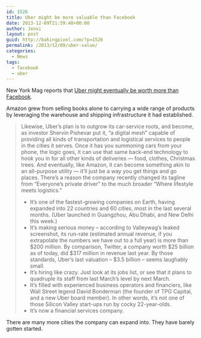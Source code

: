 ```yaml
---
id: 1526
title: Uber might be more valuable than Facebook
date: 2013-12-09T21:59:48+00:00
author: Jenxi
layout: post
guid: http://bakingpixel.com/?p=1526
permalink: /2013/12/09/uber-value/
categories:
  - News
tags:
  - facebook
  - uber
---
```

New York Mag reports that [Uber might eventually be worth more than Facebook](http://nymag.com/daily/intelligencer/2013/12/uber-might-be-more-valuable-than-facebook.html).

Amazon grew from selling books alone to carrying a wide range of products by leveraging the warehouse and shipping infrastructure it had established.

> Likewise, Uber’s plan is to outgrow its car-service roots, and become, as investor Shervin Pishevar put it, “a digital mesh” capable of providing all kinds of transportation and logistical services to people in the cities it serves. Once it has you summoning cars from your phone, the logic goes, it can use that same back-end technology to hook you in for all other kinds of deliveries — food, clothes, Christmas trees. And eventually, like Amazon, it can become something akin to an all-purpose utility — it&#8217;ll just be a way you get things and go places. There&#8217;s a reason the company recently changed its tagline from “Everyone’s private driver” to the much broader “Where lifestyle meets logistics.”
> 
>   * It’s one of the fastest-growing companies on Earth, having expanded into 22 countries and 60 cities, most in the last several months. (Uber launched in Guangzhou, Abu Dhabi, and New Delhi this week.)
>   * It’s making serious money – according to Valleywag’s leaked screenshot, its run-rate (estimated annual revenue, if you extrapolate the numbers we have out to a full year) is more than $200 million. By comparison, Twitter, a company worth $25 billion as of today, did $317 million in revenue last year. By those standards, Uber’s last valuation – $3.5 billion – seems laughably small.
>   * It’s hiring like crazy. Just look at its jobs list, or see that it plans to quadruple its staff from last March’s level by next March.
>   * It’s filled with experienced business operators and financiers, like Wall Street legend David Bonderman (the founder of TPG Capital, and a new Uber board member). In other words, it&#8217;s not one of those Silicon Valley start-ups run by cocky 22-year-olds.
>   * It’s now a financial services company.

There are many more cities the company can expand into. They have barely gotten started.